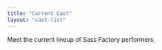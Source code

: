 ```yaml
---
title: "Current Cast"
layout: "cast-list"
---
```


Meet the current lineup of Sass Factory performers.